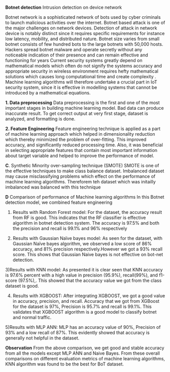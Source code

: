 **Botnet detection**
Intrusion detection on device network 

Botnet network is a sophisticated network of bots used
by cyber criminals to launch malicious activities over the
internet. Botnet based attack is one of the major challenges
on network devices. Detection of attack in network device is notably distinct
since it requires specific requirements for instance low
latency, mobility, and distributed nature. Botnet size varies
from small botnet consists of few hundred bots to the large
botnets with 50,000 hosts. Hackers spread botnet malware
and operate secretly without any noticeable indication of their
presence and can remain effective and functioning for years
Current security systems greatly depend on mathematical
models which often do not signify the systems accuracy and
appropriate security in wireless environment requires hefty
mathematical solutions which causes long computational time
and create complexity . Machine learning algorithms will
therefore undertake a crucial part in IoT security system, since
it is effective in modelling systems that cannot be introduced
by a mathematical equations.

**1. Data preprocessing**
Data preprocessing is the first and one of the most important
stages in building machine learning model. Bad data can
produce inaccurate result. To get correct output at very first
stage, dataset is analyzed, and formatting is done. 

**2. Feature Engineering**
Feature engineering technique is applied as a part of
machine learning approach which helped in dimensionality
reduction which thereby minimized the problem of over-fitting.
This improved accuracy, and significantly reduced processing
time. Also, it was beneficial in selecting appropriate features
that contain most important information about target variable
and helped to improve the performance of model.

**C**. Synthetic Minority over-sampling technique (SMOTE)
SMOTE is one of the effective techniques to make class
balance dataset. Imbalanced dataset may cause misclassifying
problems which effect on the performance of machine learning
algorithms. Thereforem teh dataset which was initailly imbalanced was balanced with this technique


**D** Comparison of performance of Machine learning algorithms
In this Botnet detection model, we combined feature engineering

1) Results with Random Forest  model:  For
the dataset, the accuracy result from RF is good.
This indicates that the RF classifier is effective algorithm in
botnet detection system. The accuracy is 97.5% and both the precision and recall  is 99.1% and 96% respectively 

2) Results with Gaussian Naïve bayes model: As seen for the dataset, with Gaussian Naïve bayes
algorithm, we observed  a low score of 86% accuracy,
and  81% precision respectively.However we got a 93% recall score.
This shows that Gaussian Naive bayes is not effective on bot-net detection.

3)Results with KNN model: As presented it is clear
seen that KNN accuracy is 97.6% percent with a high  value in
precision (95.9%), recall(99%),  and f1-score (97.5%),. This showed
that the accuracy value we got from the class 
dataset is good.

4) Results with XGBOOST: After integrating XGBOOST, we
got a good value in  accuracy, precision, and recall.
 Accuracy that we got from XGBoost for the dataset is 97%, Precision is 95.7% and recall is 99.1%. This validates that XGBOOST  algorithm is a good model to
classify botnet and normal traffic.

5)Results with MLP ANN: MLP has an accuracy value of 90%, Precision of 93% and a low recall of 87%. This
evidently showed that accuracy is generally not helpful in the dataset.


**Observation**
From the above comparison, we get good and stable accuracy from all the models except MLP ANN and Naive Bayes. From
these overall comparisons on different evaluation metrics of
machine learning algorithms, KNN algorithm was found to be
the best for BoT dataset.







